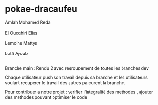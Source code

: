 # pokae-dracaufeu
Amlah Mohamed Reda <br></br> 
El Oudghiri Elias <br></br> 
Lemoine Mattys <br></br> 
Lotfi Ayoub <br></br> 


Branche main : Rendu 2 avec regroupement de toutes les branches dev

Chaque utilisateur push son travail depuis sa branche et les utilisateurs voulant recuperer le travail des autres
parcurent la branche.


Pour contribuer a notre projet : verifier l'integralité des methodes , ajouter des methodes pouvant optimiser le code












